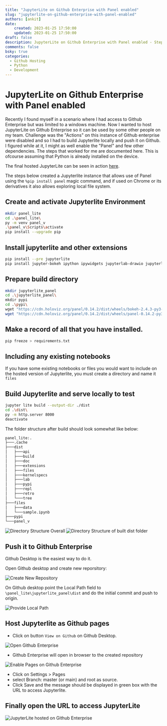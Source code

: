 ```yaml
---
title: "JupyterLite on Github Enterprise with Panel enabled"
slug: "jupyterlite-on-github-enterprise-with-panel-enabled"
authors: [ankit]
date: 
    created: 2023-01-25 17:50:00
    updated: 2023-01-25 17:50:00
draft: false
description: JupyterLite on Github Enterprise with Panel enabled - Steps to build JupyterLite on windows powershell with Panel and local file access and to host it on restricted Github Enterprise.
comments: false
bsky: true
categories:
  - Github Hosting
  - Python
  - Development
---
```


# JupyterLite on Github Enterprise with Panel enabled

Recently I found myself in a scenario where I had access to Github Enterprise but was limited to a windows machine. Now I wanted to host JupyterLite on Github Enterprise so it can be used by some other people on my team. Challenge was the "Actions" on this instance of Github enterprise were disabled and so I had to build Jupyterlite locally and push it on Github. I figured while at it, I might as well enable the "Panel" and few other dependencies. The steps that worked for me are documented here. This is ofcourse assuming that Python is already installed on the device.

The final hosted JupyterLite can be seen in action [here](https://mgw.dumatics.com/jupyterlite_panel_dist/lab/index.html).

The steps below created a Jupyterlite instance that allows use of Panel using the `%pip install panel` magic command, and if used on Chrome or its derivatives it also allows exploring local file system.

<!-- more -->

## Create and activate Jupyterlite Environment

```bash linenums="1"
mkdir panel_lite
cd .\panel_lite\
py -m venv panel_v
.\panel_v\Scripts\activate
pip install --upgrade pip
```

## Install jupyterlite and other extensions

```bash linenums="1"
pip install --pre jupyterlite
pip install jupyter-bokeh ipython ipywidgets jupyterlab-drawio jupyterlab-markup jupyterlab-myst jupyterlab-pygments jupyterlite-p5-kernel jupyterlite-xeus-sqlite libarchive-c matplotlib matplotlib-inline matplotlib-venn myst-nb myst-parser nbconvert numpy openpyxl pandas pandocfilters pkginfo pyopenssl python-dateutil python-dotenv pyviz-comms pyxlsb scipy sql SQLAlchemy sqlparse tornado widgetsnbextension xlrd XlsxWriter zipp jupyterlab-filesystem-access
```

## Prepare build directory

```bash linenums="1"
mkdir jupyterlite_panel
cd .\jupyterlite_panel\
mkdir pypi
cd .\pypi\
wget "https://cdn.holoviz.org/panel/0.14.2/dist/wheels/bokeh-2.4.3-py3-none-any.whl" -outfile "bokeh-2.4.3-py3-none-any.whl"
wget "https://cdn.holoviz.org/panel/0.14.2/dist/wheels/panel-0.14.2-py3-none-any.whl" -outfile "panel-0.14.2-py3-none-any.whl"
```

## Make a record of all that you have installed.

```bash linenums="1"
pip freeze > requirements.txt
```

## Including any existing notebooks

If you have some existing notebooks or files you would want to include on the hosted version of Jupyterlite, you must create a directory and name it `files`

## Build Jupyterlite and serve locally to test

```bash linenums="1"
jupyter lite build --output-dir ./dist
cd .\dist\
py -m http.server 8000
deactivate
```

The folder structure after build should look somewhat like below:

```bash linenums="1"
panel_lite:.
├───.cache
├───dist
│   ├───api
│   ├───build
│   ├───doc
│   ├───extensions
│   ├───files
│   ├───kernelspecs
│   ├───lab
│   ├───pypi
│   ├───repl
│   ├───retro
│   └───tree
├───files
│   ├───data
│   └───sample.ipynb
├───pypi
└───panel_v
```

![Directory Structure Overall](../assets/images/2023/01/3.png)
![Directory Structure of built dist folder](../assets/images/2023/01/4.png)

## Push it to Github Enterprise

Github Desktop is the easiest way to do it. 

Open Github desktop and create new reporsitory:

![Create New Repository](../assets/images/2023/01/1.png)

On Github desktop point the Local Path field to `\panel_lite\jupyterlite_panel\dist` and do the initial commit and push to origin.

![Provide Local Path](../assets/images/2023/01/2.png)

## Host Jupyterlite as Github pages

* Click on button `View on Github` on Github Desktop.

![Open Github Enterprise](../assets/images/2023/01/5.png)

* Github Enterprise will open in browser to the created repository

![Enable Pages on Github Enterprise](../assets/images/2023/01/6.png)

* Click on Settings >  Pages 
* select Branch: master (or main) and root as source.
* Click Save and the message should be displayed in green box with the URL to access Jupyterlite.

## Finally open the URL to access JupyterLite

![JupyterLite hosted on Github Enterprise](../assets/images/2023/01/7.png)